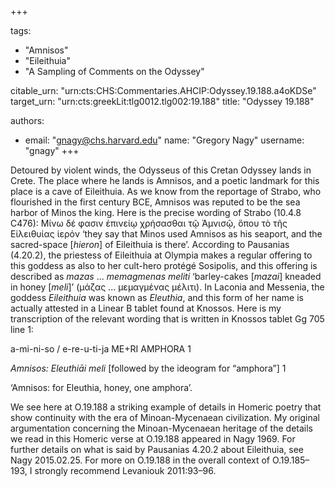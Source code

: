 +++

tags:
- "Amnisos"
- "Eileithuia"
- "A Sampling of Comments on the Odyssey"

citable_urn: "urn:cts:CHS:Commentaries.AHCIP:Odyssey.19.188.a4oKDSe"
target_urn: "urn:cts:greekLit:tlg0012.tlg002:19.188"
title: "Odyssey 19.188"

authors:
- email: "gnagy@chs.harvard.edu"
  name: "Gregory Nagy"
  username: "gnagy"
+++

<p>Detoured by violent winds, the Odysseus of this Cretan Odyssey lands in Crete. The place where he lands is Amnisos, and a poetic landmark for this place is a cave of Eileithuia. As we know from the reportage of Strabo, who flourished in the first century BCE, Amnisos was reputed to be the sea harbor of Minos the king. Here is the precise wording of Strabo (10.4.8 C476): Μίνω δέ φασιν ἐπινείῳ χρήσασθαι τῷ Ἀμνισῷ, ὅπου τὸ τῆς Εἰλειθυίας ἱερόν ‘they say that Minos used Amnisos as his seaport, and the sacred-space [<em>hieron</em>] of Eileithuia is there’. According to Pausanias (4.20.2), the priestess of Eileithuia at Olympia makes a regular offering to this goddess as also to her cult-hero protégé Sosipolis, and this offering is described as <em>mazas</em> ... <em>memagmenas meliti</em> ‘barley-cakes [<em>mazai</em>] kneaded in honey [<em>meli</em>]’ (μάζας ... μεμαγμένας μέλιτι). In Laconia and Messenia, the goddess <em>Eileithuia</em> was known as <em>Eleuthia</em>, and this form of her name is actually attested in a Linear B tablet found at Knossos. Here is my transcription of the relevant wording that is written in Knossos tablet Gg 705 line 1:</p><p>a-mi-ni-so / e-re-u-ti-ja ME+RI AMPHORA 1</p><p><em>Amnisos: Eleuthiāi meli </em>[followed by the ideogram for “amphora”] 1</p><p>‘Amnisos: for Eleuthia, honey, one amphora’.</p><p>We see here at O.19.188 a striking example of details in Homeric poetry that show continuity with the era of Minoan-Mycenaean civilization. My original argumentation concerning the Minoan-Mycenaean heritage of the details we read in this Homeric verse at O.19.188 appeared in Nagy 1969. For further details on what is said by Pausanias 4.20.2 about Eileithuia, see Nagy 2015.02.25. For more on O.19.188 in the overall context of O.19.185–193, I strongly recommend Levaniouk 2011:93–96.  </p>